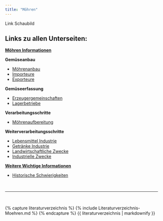 ```yaml
---
title: "Möhren"
---
```


Link Schaubild 

## Links zu allen Unterseiten:

[**Möhren Informationen**](Moehren-Informationen.html)

**Gemüseanbau**

- [Möhrenanbau](Gemueseanbau/Moehrenanbau.html)
- [Importeure](Gemueseanbau/Importeure.html)
- [Exporteure](Gemueseanbau/Exporteure.html)

**Gemüseerfassung**

- [Erzeugergemeinschaften](Gemueseerfassung/Erzeugergemeinschaften.html)
- [Lagerbetriebe](Gemueseerfassung/Lagerbetriebe.html)

**Verarbeitungsschritte**

- [Möhrenaufbereitung](Verarbeitungsschritte/Moehrenaufbereitung.html)

**Weiterverarbeitungsschritte**

- [Lebensmittel Industrie](Weiterverarbeitungsschritte/Lebensmittel-Industrie.html)
- [Getränke Industrie](Weiterverarbeitungsschritte/Getraenke-Industrie.html)
- [Landwirtschaftliche Zwecke](Weiterverarbeitungsschritte/Landwirtschaftliche-Zwecke.html)
- [Industrielle Zwecke](Weiterverarbeitungsschritte/Industrielle-Zwecke.html)

[**Weitere Wichtige Informationen**](Weitere-Wichtige-Informationen.html)

- [Historische Schwierigkeiten](Historische-Schwierigkeiten.html)


<br>

---

<br> 


{% capture literaturverzeichnis %} 
{% include Literaturverzeichnis-Moehren.md %} 
{% endcapture %} 
{{ literaturverzeichnis | markdownify }}
